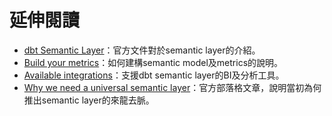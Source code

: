 # 延伸閱讀

- [dbt Semantic Layer](https://docs.getdbt.com/docs/use-dbt-semantic-layer/dbt-sl)：官方文件對於semantic layer的介紹。
- [Build your metrics](https://docs.getdbt.com/docs/build/build-metrics-intro)：如何建構semantic model及metrics的說明。
- [Available integrations](https://docs.getdbt.com/docs/cloud-integrations/avail-sl-integrations)：支援dbt semantic layer的BI及分析工具。
- [Why we need a universal semantic layer](https://www.getdbt.com/blog/universal-semantic-layer)：官方部落格文章，說明當初為何推出semantic layer的來龍去脈。 
